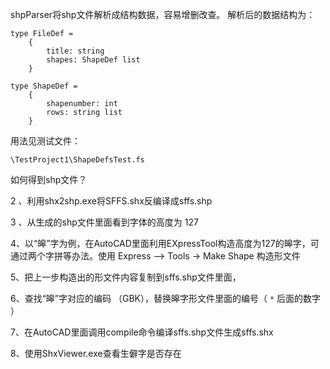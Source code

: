 shpParser将shp文件解析成结构数据，容易增删改查。
解析后的数据结构为：

```f#
type FileDef =
    {
        title: string
        shapes: ShapeDef list
    }

type ShapeDef =
    {
        shapenumber: int
        rows: string list
    }

```
用法见测试文件： 
```
\TestProject1\ShapeDefsTest.fs
```

如何得到shp文件？

2 、利用shx2shp.exe将SFFS.shx反编译成sffs.shp

3 、从生成的shp文件里面看到字体的高度为 127

4、以“皞”字为例，在AutoCAD里面利用EXpressTool构造高度为127的皞字，可通过两个字拼等办法。使用 Express –\> Tools -\> Make Shape 构造形文件

5、把上一步构造出的形文件内容复制到sffs.shp文件里面，

6、查找“皞”字对应的编码 （GBK），替换皞字形文件里面的编号（ `*` 后面的数字 ）

7、在AutoCAD里面调用compile命令编译sffs.shp文件生成sffs.shx

8、使用ShxViewer.exe查看生僻字是否存在
